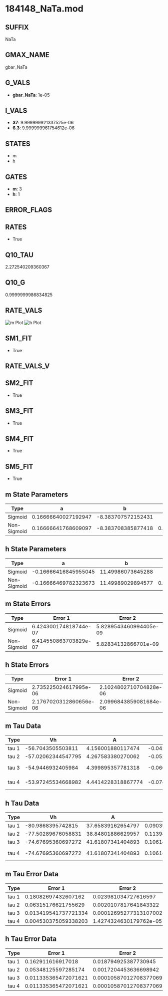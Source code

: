 # 184148_NaTa.mod

## SUFFIX

NaTa

## GMAX_NAME

gbar_NaTa

## G_VALS

- **gbar_NaTa**: 1e-05

## I_VALS

- **37**: 9.999999921337525e-06
- **6.3**: 9.999999961754612e-06

## STATES

- m
- h

## GATES

- **m**: 3
- **h**: 1

## ERROR_FLAGS


## RATES

- True

## Q10_TAU

2.272540209360367

## Q10_G

0.9999999986834825

## RATE_VALS

![m Plot](/Users/pbozelos/Dropbox/icg-Chai-Panos/supermodels/output_markdown_files/Na/184148_NaTa.mod/images/m.png)
![h Plot](/Users/pbozelos/Dropbox/icg-Chai-Panos/supermodels/output_markdown_files/Na/184148_NaTa.mod/images/h.png)

## SM1_FIT

- True

## RATE_VALS_V

## SM2_FIT

- True

## SM3_FIT

- True

## SM4_FIT

- True

## SM5_FIT

- True

## m State Parameters

| Type | a | b | c | d |
| --- | --- | --- | --- | --- |
| Sigmoid | 0.16666640027192947 | -8.383707572152431 |
| Non-Sigmoid | 0.16666641768609097 | -8.383708385877418 | 0.9999999529854869 | 3.408464084989572e-08 |

## h State Parameters

| Type | a | b | c | d |
| --- | --- | --- | --- | --- |
| Sigmoid | -0.16666416845955045 | 11.49986073645288 |
| Non-Sigmoid | -0.16666469782323673 | 11.49989029894577 | 0.9999975531042071 | -1.0193978787851095e-07 |

## m State Errors

| Type | Error 1 | Error 2 | Error 3 |
| --- | --- | --- | --- |
| Sigmoid | 6.424300174818744e-07 | 5.8289543460994405e-09 | 3.227213446056897e-07 |
| Non-Sigmoid | 6.414550863703829e-07 | 5.82834132866701e-09 | 3.222315930831321e-07 |

## h State Errors

| Type | Error 1 | Error 2 | Error 3 |
| --- | --- | --- | --- |
| Sigmoid | 2.735225024617995e-06 | 2.1024802710704828e-06 | 2.4165950273880585e-06 |
| Non-Sigmoid | 2.1767020312860656e-06 | 2.0996843859081684e-06 | 1.923135119621845e-06 |

## m Tau Data

| Type | Vh | A | b1 | b2 | c1 | c2 | d1 | d2 | e1 | e2 |
| --- | --- | --- | --- | --- | --- | --- | --- | --- | --- | --- |
| tau 1 | -56.7043505503811 | 4.156001880117474 | -0.04221428513663029 | -0.05988332241417036 |
| tau 2 | -57.02062344547795 | 4.267583380270062 | -0.05286758981241312 | 0.00022092086753071325 | -0.08678811178900162 | -0.0010488393866120481 |
| tau 3 | -54.9446932405984 | 4.399895357781318 | -0.06684943977299064 | 0.0005664431147624528 | -1.8265983519074226e-06 | -0.09561388024850863 | -0.0019893191937975785 | -1.8512358380509264e-05 |
| tau 4 | -53.97245534668982 | 4.4414228318867774 | -0.0740474422361079 | 0.0008288379652469661 | -4.9096078001305395e-06 | 1.1208770970303372e-08 | -0.09644717962811813 | -0.0023366616682720777 | -3.749408078266736e-05 | -2.656304279699821e-07 |

## h Tau Data

| Type | Vh | A | b1 | b2 | c1 | c2 | d1 | d2 | e1 | e2 |
| --- | --- | --- | --- | --- | --- | --- | --- | --- | --- | --- |
| tau 1 | -80.9868395742815 | 37.65839162654797 | 0.09039685605218636 | 0.03144019310459137 |
| tau 2 | -77.50289676058831 | 38.84801886629957 | 0.11398997522126554 | 0.0023275121187729697 | 0.043213835611293716 | -0.00015649425080833254 |
| tau 3 | -74.67695360697272 | 41.61807341404893 | 0.10614563727561911 | 0.00274632782240651 | 3.82956542201596e-05 | 0.05669849994064494 | -0.00042075448712274163 | 1.1979104472594687e-06 |
| tau 4 | -74.67695360697272 | 41.61807341404893 | 0.10614563727561911 | 0.00274632782240651 | 3.82956542201596e-05 | 0.0 | 0.05669849994064494 | -0.00042075448712274163 | 1.1979104472594687e-06 | 0.0 |

## m Tau Error Data

| Type | Error 1 | Error 2 | Error 3 |
| --- | --- | --- | --- |
| tau 1 | 0.18082697432607162 | 0.023981034727616597 | 0.0957476716297417 |
| tau 2 | 0.06315176621755629 | 0.0020107817641843322 | 0.0334387864264839 |
| tau 3 | 0.013419541737721334 | 0.00012695277313107002 | 0.0071056316709033175 |
| tau 4 | 0.004530375059338203 | 1.4274324630179762e-05 | 0.0023988283006875738 |

## h Tau Error Data

| Type | Error 1 | Error 2 | Error 3 |
| --- | --- | --- | --- |
| tau 1 | 0.162911616917018 | 0.018794925387730945 | 0.09459015377630212 |
| tau 2 | 0.05348125597285174 | 0.0017204453636698942 | 0.031052421689477274 |
| tau 3 | 0.011335365472071621 | 0.00010587012708377069 | 0.006581568481147615 |
| tau 4 | 0.011335365472071621 | 0.00010587012708377069 | 0.006581568481147615 |

